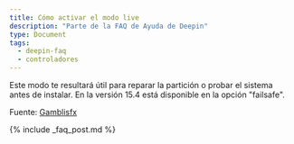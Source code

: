 ```yaml
---
title: Cómo activar el modo live
description: "Parte de la FAQ de Ayuda de Deepin"
type: Document
tags:
  - deepin-faq
  - controladores
---
```


Este modo te resultará útil para reparar la partición o probar el sistema antes de instalar. En la versión 15.4 está disponible en la opción "failsafe".

Fuente: [Gamblisfx](https://web.archive.org/web/20170606022618/http://gamblisfx.com/how-to-create-deepin-15-4-live-usb-from-linux/)


{% include _faq_post.md %}
